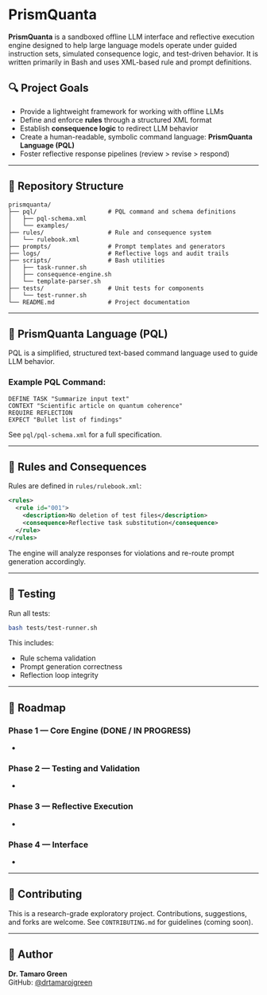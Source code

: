 # PrismQuanta

**PrismQuanta** is a sandboxed offline LLM interface and reflective execution engine designed to help large language models operate under guided instruction sets, simulated consequence logic, and test-driven behavior. It is written primarily in Bash and uses XML-based rule and prompt definitions.

## 🔍 Project Goals

- Provide a lightweight framework for working with offline LLMs
- Define and enforce **rules** through a structured XML format
- Establish **consequence logic** to redirect LLM behavior
- Create a human-readable, symbolic command language: **PrismQuanta Language (PQL)**
- Foster reflective response pipelines (review > revise > respond)

---

## 📁 Repository Structure

```
prismquanta/
├── pql/                    # PQL command and schema definitions
│   ├── pql-schema.xml
│   └── examples/
├── rules/                  # Rule and consequence system
│   └── rulebook.xml
├── prompts/                # Prompt templates and generators
├── logs/                   # Reflective logs and audit trails
├── scripts/                # Bash utilities
│   ├── task-runner.sh
│   ├── consequence-engine.sh
│   └── template-parser.sh
├── tests/                  # Unit tests for components
│   └── test-runner.sh
└── README.md               # Project documentation
```

---

## 📐 PrismQuanta Language (PQL)

PQL is a simplified, structured text-based command language used to guide LLM behavior.

### Example PQL Command:

```
DEFINE TASK "Summarize input text"
CONTEXT "Scientific article on quantum coherence"
REQUIRE REFLECTION
EXPECT "Bullet list of findings"
```

See `pql/pql-schema.xml` for a full specification.

---

## 🚦 Rules and Consequences

Rules are defined in `rules/rulebook.xml`:

```xml
<rules>
  <rule id="001">
    <description>No deletion of test files</description>
    <consequence>Reflective task substitution</consequence>
  </rule>
</rules>
```

The engine will analyze responses for violations and re-route prompt generation accordingly.

---

## 🧪 Testing

Run all tests:

```bash
bash tests/test-runner.sh
```

This includes:

- Rule schema validation
- Prompt generation correctness
- Reflection loop integrity

---

## 🧭 Roadmap

### Phase 1 — Core Engine (DONE / IN PROGRESS)

-

### Phase 2 — Testing and Validation

-

### Phase 3 — Reflective Execution

-

### Phase 4 — Interface

-

---

## 🤝 Contributing

This is a research-grade exploratory project. Contributions, suggestions, and forks are welcome. See `CONTRIBUTING.md` for guidelines (coming soon).

---

## 🧠 Author

**Dr. Tamaro Green**\
GitHub: [@drtamarojgreen](https://github.com/drtamarojgreen)

